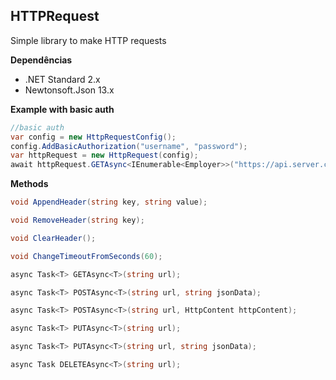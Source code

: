 ﻿## HTTPRequest
Simple library to make HTTP requests

**Dependências**

* .NET Standard 2.x
* Newtonsoft.Json 13.x

**Example with basic auth**

```csharp
//basic auth
var config = new HttpRequestConfig();
config.AddBasicAuthorization("username", "password");
var httpRequest = new HttpRequest(config);
await httpRequest.GETAsync<IEnumerable<Employer>>("https://api.server.com/employer");
```

**Methods**
```csharp
void AppendHeader(string key, string value);

void RemoveHeader(string key);

void ClearHeader();

void ChangeTimeoutFromSeconds(60);

async Task<T> GETAsync<T>(string url);

async Task<T> POSTAsync<T>(string url, string jsonData);

async Task<T> POSTAsync<T>(string url, HttpContent httpContent);

async Task<T> PUTAsync<T>(string url);

async Task<T> PUTAsync<T>(string url, string jsonData);

async Task DELETEAsync<T>(string url);
```
